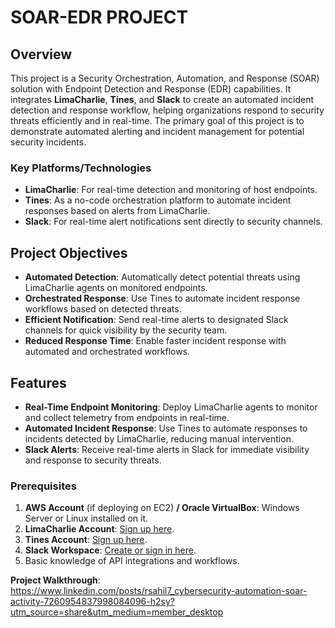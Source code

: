 # SOAR-EDR PROJECT

## Overview
This project is a Security Orchestration, Automation, and Response (SOAR) solution with Endpoint Detection and Response (EDR) capabilities. It integrates **LimaCharlie**, **Tines**, and **Slack** to create an automated incident detection and response workflow, helping organizations respond to security threats efficiently and in real-time. The primary goal of this project is to demonstrate automated alerting and incident management for potential security incidents.

### Key Platforms/Technologies
- **LimaCharlie**: For real-time detection and monitoring of host endpoints.
- **Tines**: As a no-code orchestration platform to automate incident responses based on alerts from LimaCharlie.
- **Slack**: For real-time alert notifications sent directly to security channels.

## Project Objectives
- **Automated Detection**: Automatically detect potential threats using LimaCharlie agents on monitored endpoints.
- **Orchestrated Response**: Use Tines to automate incident response workflows based on detected threats.
- **Efficient Notification**: Send real-time alerts to designated Slack channels for quick visibility by the security team.
- **Reduced Response Time**: Enable faster incident response with automated and orchestrated workflows.

## Features
- **Real-Time Endpoint Monitoring**: Deploy LimaCharlie agents to monitor and collect telemetry from endpoints in real-time.
- **Automated Incident Response**: Use Tines to automate responses to incidents detected by LimaCharlie, reducing manual intervention.
- **Slack Alerts**: Receive real-time alerts in Slack for immediate visibility and response to security threats.

### Prerequisites
1. **AWS Account** (if deploying on EC2) **/ Oracle VirtualBox**: Windows Server or Linux installed on it.
2. **LimaCharlie Account**: [Sign up here](https://limacharlie.io).
3. **Tines Account**: [Sign up here](https://www.tines.com).
4. **Slack Workspace**: [Create or sign in here](https://slack.com).
5. Basic knowledge of API integrations and workflows.

**Project Walkthrough**: https://www.linkedin.com/posts/rsahil7_cybersecurity-automation-soar-activity-7260954837998084096-h2sy?utm_source=share&utm_medium=member_desktop